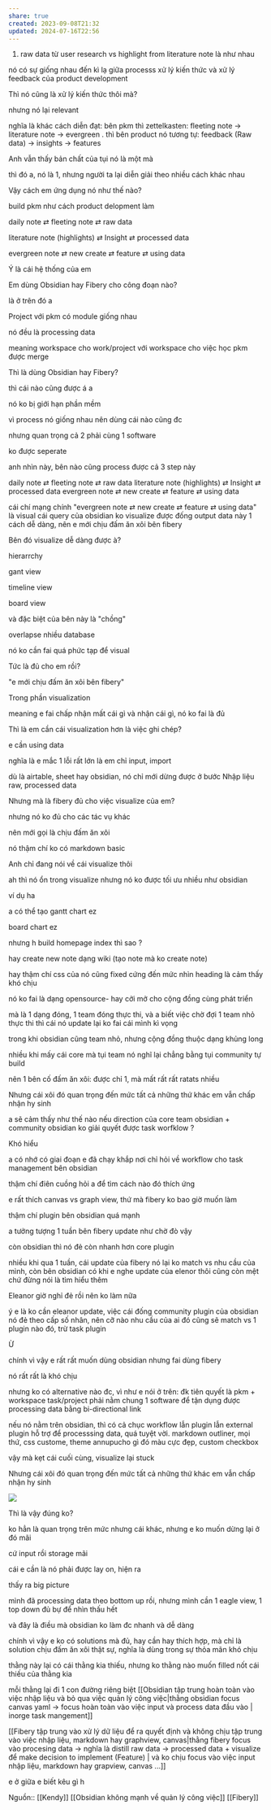```yaml
---
share: true
created: 2023-09-08T21:32
updated: 2024-07-16T22:56
---
```

1. raw data từ user research vs highlight from literature note là như nhau


nó có sự giống nhau đến kì lạ giữa processs xử lý kiến thức và xử lý feedback của product development

Thì nó cũng là xử lý kiến thức thôi mà?

nhưng nó lại relevant


nghĩa là khác cách diễn đạt: bên pkm thì zettelkasten: fleeting note → literature note → evergreen . thì bên product nó tương tự: feedback (Raw data) → insights → features

Anh vẫn thấy bản chất của tụi nó là một mà

thì đó a, nó là 1, nhưng người ta lại diễn giải theo nhiều cách khác nhau

Vậy cách em ứng dụng nó như thế nào?

build pkm như cách product delopment làm

daily note ⇄ fleeting note ⇄ raw data

literature note (highlights) ⇄ Insight ⇄ processed data

evergreen note ⇄ new create ⇄ feature ⇄ using data

Ý là cái hệ thống của em

Em dùng Obsidian hay Fibery cho công đoạn nào?

là ở trên đó a

Project với pkm có module giống nhau

nó đều là processing data

meaning workspace cho work/project với workspace cho việc học pkm được merge

Thì là dùng Obsidian hay Fibery?

thì cái nào cũng được á a

nó ko bị giới hạn phần mềm

vì process nó giống nhau nên dùng cái nào cũng đc

nhưng quan trọng cả 2 phải cùng 1 software

ko được seperate

anh nhìn này, bên nào cũng process được cả 3 step này

daily note ⇄ fleeting note ⇄ raw data literature note (highlights) ⇄ Insight ⇄ processed data evergreen note ⇄ new create ⇄ feature ⇄ using data

cái chí mạng chính "evergreen note ⇄ new create ⇄ feature ⇄ using data" là visual cái query của obsidian ko visualize được đống output data này 1 cách dễ dàng, nên e mới chịu đấm ăn xôi bên fibery

Bên đó visualize dễ dàng được à?

hierarrchy

gant view

timeline view

board view

và đặc biệt của bên này là "chồng"

overlapse nhiều database

nó ko cần fai quá phức tạp để visual

Tức là đủ cho em rồi?

"e mới chịu đấm ăn xôi bên fibery"

Trong phần visualization

meaning e fai chấp nhận mất cái gì và nhận cái gì, nó ko fai là đủ

Thì là em cần cái visualization hơn là việc ghi chép?

e cần using data

nghĩa là e mắc 1 lỗi rất lớn là em chỉ input, import

dù là airtable, sheet hay obsidian, nó chỉ mới dừng được ở bước Nhập liệu raw, processed data

Nhưng mà là fibery đủ cho việc visualize của em?

nhưng nó ko đủ cho các tác vụ khác

nên mới gọi là chịu đấm ăn xôi

nó thậm chí ko có markdown basic

Anh chỉ đang nói về cái visualize thôi

ah thì nó ổn trong visualize nhưng nó ko được tối ưu nhiều như obsidian

ví dụ ha

a có thể tạo gantt chart ez

board chart ez

nhưng h build homepage index thì sao ?

hay create new note dạng wiki (tạo note mà ko create note)

hay thậm chí css của nó cũng fixed cứng đến mức nhìn heading là cảm thấy khó chịu

nó ko fai là dạng opensource- hay cởi mở cho cộng đồng cùng phát triển

mà là 1 dạng đóng, 1 team đóng thực thi, và a biết việc chờ đợi 1 team nhỏ thực thi thì cái nó update lại ko fai cái mình kì vọng

trong khi obsidian cũng team nhỏ, nhưng cộng đồng thuộc dạng khủng long

nhiều khi mấy cái core mà tụi team nó nghĩ lại chẳng bằng tụi community tự build

nên 1 bên cố đấm ăn xôi: được chỉ 1, mà mất rất rất ratats nhiều

Nhưng cái xôi đó quan trọng đến mức tất cả những thứ khác em vẫn chấp nhận hy sinh

a sẽ cảm thấy như thế nào nếu direction của core team obsidian + community obsidian ko giải quyết được task worfklow ?

Khó hiểu

a có nhớ có giai đoạn e đã chạy khắp nơi chỉ hỏi về workflow cho task management bên obsidian

thậm chí điên cuồng hỏi a để tìm cách nào đó thích ứng

e rất thích canvas vs graph view, thứ mà fibery ko bao giờ muốn làm

thậm chí plugin bên obsidian quá mạnh

a tưởng tượng 1 tuần bên fibery update như chờ đò vậy

còn obsidian thì nó đẻ còn nhanh hơn core plugin

nhiều khi qua 1 tuần, cái update của fibery nó lại ko match vs nhu cầu của mình, còn bên obsidian có khi e nghe update của elenor thôi cũng còn mệt chứ đừng nói là tìm hiểu thêm

Eleanor giờ nghỉ đẻ rồi nên ko làm nữa

ý e là ko cần eleanor update, việc cái đống community plugin của obsidian nó đẻ theo cấp số nhân, nên cỡ nào nhu cầu của ai đó cũng sẽ match vs 1 plugin nào đó, trừ task plugin

Ừ

chính vì vậy e rất rất muốn dùng obsidian nhưng fai dùng fibery

nó rất rất là khó chịu

nhưng ko có alternative nào đc, vì như e nói ở trên: đk tiên quyết là pkm + workspace task/project phải nằm chung 1 software để tận dụng được processing data bằng bi-directional link

nếu nó nằm trên obsidian, thì có cả chục workflow lẫn plugin lẫn external plugin hỗ trợ để processsing data, quá tuyệt vời. markdown outliner, mọi thứ, css custome, theme annupucho gì đó màu cực đẹp, custom checkbox

vậy mà kẹt cái cuối cùng, visualize lại stuck

Nhưng cái xôi đó quan trọng đến mức tất cả những thứ khác em vẫn chấp nhận hy sinh

![](https://cdn.discordapp.com/avatars/436156162380005377/bebf29800036e95edb61cb534b7b8c4b.webp?size=240)

Thì là vậy đúng ko?

ko hẳn là quan trọng trên mức nhưng cái khác, nhưng e ko muốn dừng lại ở đó mãi

cứ input rồi storage mãi

cái e cần là nó phải được lay on, hiện ra

thấy ra big picture

mình đã processing data theo bottom up rồi, nhưng mình cần 1 eagle view, 1 top down đủ bự để nhìn thấu hết

và đây là điều mà obsidian ko làm đc nhanh và dễ dàng

chính vì vậy e ko có solutions mà đủ, hay cần hay thích hợp, mà chỉ là solution chịu đấm ăn xôi thật sự, nghĩa là dùng trong sự thỏa mãn khó chịu

thằng này lại có cái thằng kia thiếu, nhưng ko thằng nào muốn filled nốt cái thiếu của thằng kia

mỗi thằng lại đi 1 con đường riêng biệt [[Obsidian tập trung hoàn toàn vào việc nhập liệu và bỏ qua việc quản lý công việc|thằng obsidian focus canvas yaml → focus hoàn toàn vào việc input và process data đầu vào | inorge task mangement]]

[[Fibery tập trung vào xử lý dữ liệu để ra quyết định và không chịu tập trung vào việc nhập liệu, markdown hay graphview, canvas|thằng fibery focus vào procesing data → nghĩa là distill raw data → processed data + visualize để make decision to implement (Feature) | và ko chịu focus vào việc input nhập liệu, markdown hay grapview, canvas ...]]

e ở giữa e biết kêu gì h

Nguồn:: [[Kendy]]
[[Obsidian không mạnh về quản lý công việc]]
[[Fibery]]